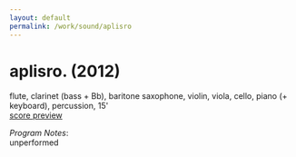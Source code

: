 ```yaml
---
layout: default
permalink: /work/sound/aplisro
---
```


# aplisro. (2012)

<d1>
flute, clarinet (bass + Bb), baritone saxophone, violin, viola, cello, piano (+ keyboard), percussion, 15'
<br />
  <a href="https://drive.google.com/open?id=1fAvWVDdWbFM-OlsiZZ4OOT5LXV7Kf5Nb" target="_blank">score preview</a>
</d1>
<br />

_Program Notes_: <br />
unperformed

<!-- _Performance History_: -->
